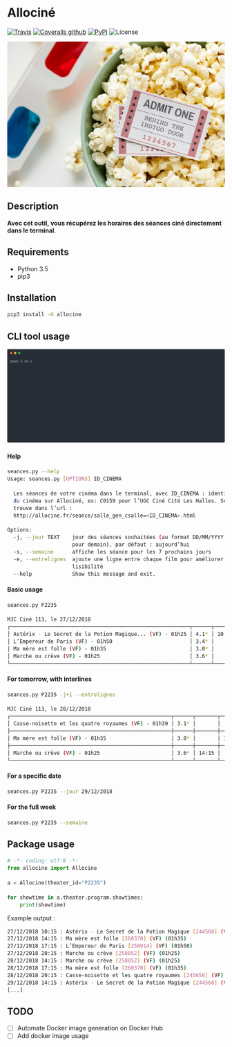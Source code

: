 # Allociné

[![Travis](https://img.shields.io/travis/tducret/allocine-python.svg)](https://travis-ci.org/tducret/allocine-python)
[![Coveralls github](https://img.shields.io/coveralls/github/tducret/allocine-python.svg)](https://coveralls.io/github/tducret/allocine-python)
[![PyPI](https://img.shields.io/pypi/v/allocine.svg)](https://pypi.org/project/allocine/)
![License](https://img.shields.io/github/license/tducret/allocine-python.svg)

![Cinéma](cinema.jpg)

## Description

**Avec cet outil, vous récupérez les horaires des séances ciné directement dans le terminal**.

## Requirements

- Python 3.5
- pip3

## Installation

```bash
pip3 install -U allocine
```
## CLI tool usage

![Capture terminal](capture.svg)

#### Help

```bash
seances.py --help
Usage: seances.py [OPTIONS] ID_CINEMA

  Les séances de votre cinéma dans le terminal, avec ID_CINEMA : identifiant
  du cinéma sur Allociné, ex: C0159 pour l’UGC Ciné Cité Les Halles. Se
  trouve dans l’url :
  http://allocine.fr/seance/salle_gen_csalle=<ID_CINEMA>.html

Options:
  -j, --jour TEXT    jour des séances souhaitées (au format DD/MM/YYYY ou +1
                     pour demain), par défaut : aujourd’hui
  -s, --semaine      affiche les séance pour les 7 prochains jours
  -e, --entrelignes  ajoute une ligne entre chaque film pour améliorer la
                     lisibilité
  --help             Show this message and exit.
```

#### Basic usage

```bash
seances.py P2235

MJC Ciné 113, le 27/12/2018
┌──────────────────────────────────────────────────────────┬──────┬───────┬───────┬───────┬───────┐
│ Astérix - Le Secret de la Potion Magique... (VF) - 01h25 │ 4.1* │ 10:15 │       │       │       │
│ L’Empereur de Paris (VF) - 01h50                         │ 3.4* │       │       │ 17:15 │       │
│ Ma mère est folle (VF) - 01h35                           │ 3.0* │       │ 14:15 │       │       │
│ Marche ou crève (VF) - 01h25                             │ 3.6* │       │       │       │ 20:15 │
└──────────────────────────────────────────────────────────┴──────┴───────┴───────┴───────┴───────┘
```

#### For tomorrow, with interlines

```bash
seances.py P2235 -j+1 --entrelignes

MJC Ciné 113, le 28/12/2018
┌────────────────────────────────────────────────────┬──────┬───────┬───────┬───────┐
│ Casse-noisette et les quatre royaumes (VF) - 01h39 │ 3.1* │       │       │ 20:15 │
├────────────────────────────────────────────────────┼──────┼───────┼───────┼───────┤
│ Ma mère est folle (VF) - 01h35                     │ 3.0* │       │ 17:15 │       │
├────────────────────────────────────────────────────┼──────┼───────┼───────┼───────┤
│ Marche ou crève (VF) - 01h25                       │ 3.6* │ 14:15 │       │       │
└────────────────────────────────────────────────────┴──────┴───────┴───────┴───────┘
```

#### For a specific date

```bash
seances.py P2235 --jour 29/12/2018
```

#### For the full week

```bash
seances.py P2235 --semaine
```

## Package usage

```python
# -*- coding: utf-8 -*-
from allocine import Allocine

a = Allocine(theater_id="P2235")

for showtime in a.theater.program.showtimes:
    print(showtime)
```

Example output :

```bash
27/12/2018 10:15 : Astérix - Le Secret de la Potion Magique [244560] (VF) (01h25)
27/12/2018 14:15 : Ma mère est folle [260370] (VF) (01h35)
27/12/2018 17:15 : L’Empereur de Paris [258914] (VF) (01h50)
27/12/2018 20:15 : Marche ou crève [258052] (VF) (01h25)
28/12/2018 14:15 : Marche ou crève [258052] (VF) (01h25)
28/12/2018 17:15 : Ma mère est folle [260370] (VF) (01h35)
28/12/2018 20:15 : Casse-noisette et les quatre royaumes [245656] (VF) (01h39)
29/12/2018 14:15 : Astérix - Le Secret de la Potion Magique [244560] (VF) (01h25)
[...]
```

## TODO

- [ ] Automate Docker image generation on Docker Hub
- [ ] Add docker image usage
